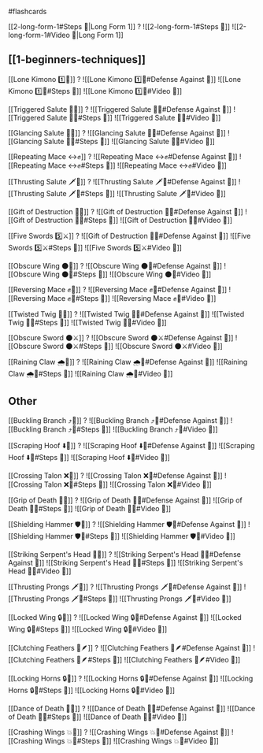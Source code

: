 #flashcards

[[2-long-form-1#Steps 👣|Long Form 1]]
?
![[2-long-form-1#Steps 👣]]
![[2-long-form-1#Video 🎥|Long Form 1]]
<!--SR:!2026-06-29,336,209-->

## [[1-beginners-techniques]]

[[Lone Kimono 1️⃣👘]]
?
![[Lone Kimono 1️⃣👘#Defense Against 🤺]]
![[Lone Kimono 1️⃣👘#Steps 👣]]
![[Lone Kimono 1️⃣👘#Video 🎥]]
<!--SR:!2027-10-01,866,251-->

[[Triggered Salute 🔫🫡]]
?
![[Triggered Salute 🔫🫡#Defense Against 🤺]]
![[Triggered Salute 🔫🫡#Steps 👣]]
![[Triggered Salute 🔫🫡#Video 🎥]]
<!--SR:!2026-10-04,662,248-->

[[Glancing Salute 👀🫡]]
?
![[Glancing Salute 👀🫡#Defense Against 🤺]]
![[Glancing Salute 👀🫡#Steps 👣]]
![[Glancing Salute 👀🫡#Video 🎥]]
<!--SR:!2025-10-24,18,130-->

[[Repeating Mace ↔️✊]]
?
![[Repeating Mace ↔️✊#Defense Against 🤺]]
![[Repeating Mace ↔️✊#Steps 👣]]
![[Repeating Mace ↔️✊#Video 🎥]]
<!--SR:!2026-03-07,337,183-->

[[Thrusting Salute 🗡️🫡]]
?
![[Thrusting Salute 🗡️🫡#Defense Against 🤺]]
![[Thrusting Salute 🗡️🫡#Steps 👣]]
![[Thrusting Salute 🗡️🫡#Video 🎥]]
<!--SR:!2025-11-09,94,130-->

[[Gift of Destruction 🎁💥]]
?
![[Gift of Destruction 🎁💥#Defense Against 🤺]]
![[Gift of Destruction 🎁💥#Steps 👣]]
![[Gift of Destruction 🎁💥#Video 🎥]]
<!--SR:!2026-08-15,726,308-->

[[Five Swords 5️⃣⚔️]]
?
![[Gift of Destruction 🎁💥#Defense Against 🤺]]
![[Five Swords 5️⃣⚔️#Steps 👣]]
![[Five Swords 5️⃣⚔️#Video 🎥]]
<!--SR:!2029-05-07,1333,288-->

[[Obscure Wing 🌑🪽]]
?
![[Obscure Wing 🌑🪽#Defense Against 🤺]]
![[Obscure Wing 🌑🪽#Steps 👣]]
![[Obscure Wing 🌑🪽#Video 🎥]]
<!--SR:!2025-10-10,92,174-->

[[Reversing Mace ✊🔄]]
?
![[Reversing Mace ✊🔄#Defense Against 🤺]]
![[Reversing Mace ✊🔄#Steps 👣]]
![[Reversing Mace ✊🔄#Video 🎥]]
<!--SR:!2027-08-18,705,223-->

[[Twisted Twig 🔀🌿]]
?
![[Twisted Twig 🔀🌿#Defense Against 🤺]]
![[Twisted Twig 🔀🌿#Steps 👣]]
![[Twisted Twig 🔀🌿#Video 🎥]]
<!--SR:!2025-10-12,82,130-->

[[Obscure Sword 🌑⚔️]]
?
![[Obscure Sword 🌑⚔️#Defense Against 🤺]]
![[Obscure Sword 🌑⚔️#Steps 👣]]
![[Obscure Sword 🌑⚔️#Video 🎥]]
<!--SR:!2025-10-22,42,130-->

[[Raining Claw 🌧️🐯]]
?
![[Raining Claw 🌧️🐯#Defense Against 🤺]]
![[Raining Claw 🌧️🐯#Steps 👣]]
![[Raining Claw 🌧️🐯#Video 🎥]]
<!--SR:!2025-10-28,492,271-->

## Other

[[Buckling Branch ⤴️🌳]]
?
![[Buckling Branch ⤴️🌳#Defense Against 🤺]]
![[Buckling Branch ⤴️🌳#Steps 👣]]
![[Buckling Branch ⤴️🌳#Video 🎥]]
<!--SR:!2025-11-09,32,130-->

[[Scraping Hoof ⬇️🐎]]
?
![[Scraping Hoof ⬇️🐎#Defense Against 🤺]]
![[Scraping Hoof ⬇️🐎#Steps 👣]]
![[Scraping Hoof ⬇️🐎#Video 🎥]]
<!--SR:!2025-10-31,49,133-->

[[Crossing Talon ❌🦅]]
?
![[Crossing Talon ❌🦅#Defense Against 🤺]]
![[Crossing Talon ❌🦅#Steps 👣]]
![[Crossing Talon ❌🦅#Video 🎥]]
<!--SR:!2025-11-06,55,130-->

[[Grip of Death 🧤💀]]
?
![[Grip of Death 🧤💀#Defense Against 🤺]]
![[Grip of Death 🧤💀#Steps 👣]]
![[Grip of Death 🧤💀#Video 🎥]]
<!--SR:!2026-08-13,487,233-->

[[Shielding Hammer 🛡️🔨]]
?
![[Shielding Hammer 🛡️🔨#Defense Against 🤺]]
![[Shielding Hammer 🛡️🔨#Steps 👣]]
![[Shielding Hammer 🛡️🔨#Video 🎥]]
<!--SR:!2025-12-02,83,130-->

[[Striking Serpent's Head 🎳🐍]]
?
![[Striking Serpent's Head 🎳🐍#Defense Against 🤺]]
![[Striking Serpent's Head 🎳🐍#Steps 👣]]
![[Striking Serpent's Head 🎳🐍#Video 🎥]]
<!--SR:!2026-10-24,457,206-->

[[Thrusting Prongs 🗡️🍴]]
?
![[Thrusting Prongs 🗡️🍴#Defense Against 🤺]]
![[Thrusting Prongs 🗡️🍴#Steps 👣]]
![[Thrusting Prongs 🗡️🍴#Video 🎥]]
<!--SR:!2026-05-19,241,184-->

[[Locked Wing 🔒🪽]]
?
![[Locked Wing 🔒🪽#Defense Against 🤺]]
![[Locked Wing 🔒🪽#Steps 👣]]
![[Locked Wing 🔒🪽#Video 🎥]]
<!--SR:!2025-11-09,47,130-->

[[Clutching Feathers 👐🪶]]
?
![[Clutching Feathers 👐🪶#Defense Against 🤺]]
![[Clutching Feathers 👐🪶#Steps 👣]]
![[Clutching Feathers 👐🪶#Video 🎥]]
<!--SR:!2025-10-09,74,130-->

[[Locking Horns 🔒🦌]]
?
![[Locking Horns 🔒🦌#Defense Against 🤺]]
![[Locking Horns 🔒🦌#Steps 👣]]
![[Locking Horns 🔒🦌#Video 🎥]]
<!--SR:!2026-04-06,263,179-->

[[Dance of Death 💃💀]]
?
![[Dance of Death 💃💀#Defense Against 🤺]]
![[Dance of Death 💃💀#Steps 👣]]
![[Dance of Death 💃💀#Video 🎥]]
<!--SR:!2025-11-06,51,139-->

[[Crashing Wings 💥🪽]]
?
![[Crashing Wings 💥🪽#Defense Against 🤺]]
![[Crashing Wings 💥🪽#Steps 👣]]
![[Crashing Wings 💥🪽#Video 🎥]]
<!--SR:!2025-12-13,88,130-->
